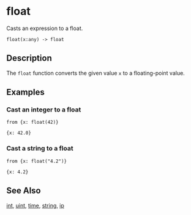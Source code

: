 # float

Casts an expression to a float.

```tql
float(x:any) -> float
```

## Description

The `float` function converts the given value `x` to a floating-point value.

## Examples

### Cast an integer to a float

```tql
from {x: float(42)}
```

```tql
{x: 42.0}
```

### Cast a string to a float

```tql
from {x: float("4.2")}
```

```tql
{x: 4.2}
```

## See Also

[int](int.md), [uint](uint.md), [time](time.md), [string](string.md), [ip](ip.md)
